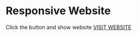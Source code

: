 # Responsive Website

Click the button and show website [VISIT WEBSITE](https://webdeveloperbashar.github.io/responsive-website)